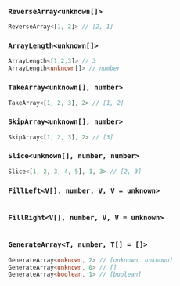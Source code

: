 
###  `ReverseArray<unknown[]>`


``` typescript
ReverseArray<[1, 2]> // [2, 1]
```

			
###  `ArrayLength<unknown[]>`


``` typescript
ArrayLength<[1,2,3]> // 3
ArrayLength<unknown[]> // number
```

			
###  `TakeArray<unknown[], number>`


``` typescript
TakeArray<[1, 2, 3], 2> // [1, 2]
```

			
###  `SkipArray<unknown[], number>`


``` typescript
SkipArray<[1, 2, 3], 2> // [3]
```

			
###  `Slice<unknown[], number, number>`


``` typescript
Slice<[1, 2, 3, 4, 5], 1, 3> // [2, 3]
```

			
###  `FillLeft<V[], number, V, V = unknown>`


``` typescript

```

			
###  `FillRight<V[], number, V, V = unknown>`


``` typescript

```

			
###  `GenerateArray<T, number, T[] = []>`


``` typescript
GenerateArray<unknown, 2> // [unknown, unknown]
GenerateArray<unknown, 0> // []
GenerateArray<boolean, 1> // [boolean]
```

			